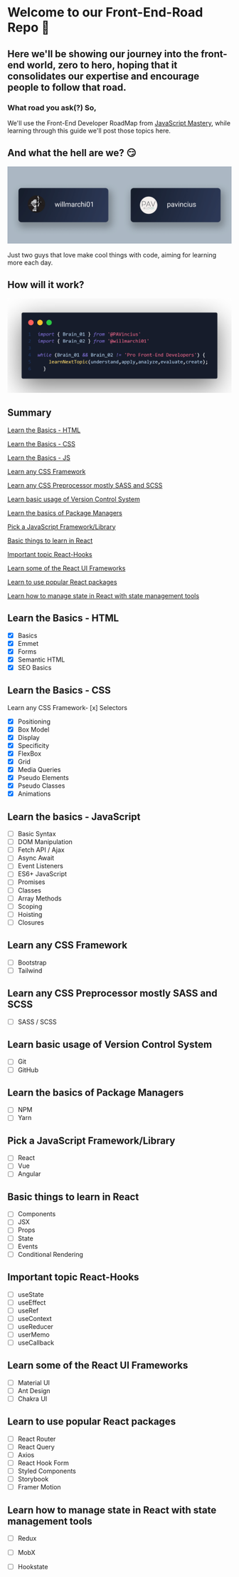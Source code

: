 # Welcome to our Front-End-Road Repo 🎉

## Here we'll be showing our journey into the front-end world, zero to hero, hoping that it consolidates our expertise and encourage people to follow that road.

### What road you ask(?) So,

We'll use the Front-End Developer RoadMap from  [JavaScript Mastery](https://taplink.cc/javascriptmastery), while learning through this guide we'll post those topics here.

## And what the hell are we? 😏

![profiles](https://github.com/PAVincius/Front-End-Road/blob/main/img/profiles.png)

Just two guys that love make cool things with code, aiming for learning more each day.

## How will it work?

![profiles](https://github.com/PAVincius/Front-End-Road/blob/main/img/process.png)

## Summary

[Learn the Basics - HTML](#Learn-the-Basics-HTML)

[Learn the Basics - CSS](#Learn-the-Basics-CSS)

[Learn the Basics - JS](#Learn-the-Basics-JS)

[Learn any CSS Framework](#Learn-any-CSS-Framework)

[Learn any CSS Preprocessor mostly SASS and SCSS](#Learn-any-CSS-Preprocessor-mostly-SASS-and-SCSS)

[Learn basic usage of Version Control System](#Learn-basic-usage-of-Version-Control-System)

[Learn the basics of Package Managers](#Learn-the-basics-of-Package-Managers)

[Pick a JavaScript Framework/Library](#Pick-a-JavaScript-Framework/Library)

[Basic things to learn in React](#Basic-things-to-learn-in-React)

[Important topic React-Hooks](#Important-topic-React-Hooks)

[Learn some of the React UI Frameworks](#Learn-some-of-the-React-UI-Frameworks)

[Learn to use popular React packages](#Learn-to-use-popular-React-packages)

[Learn how to manage state in React with state management tools](#Learn-how-to-manage-state-in-React-with-state-management-tools)



## Learn the Basics - HTML

- [x] Basics
- [X] Emmet
- [X] Forms 
- [X] Semantic HTML
- [X] SEO Basics

## Learn the Basics - CSS

Learn any CSS Framework- [x] Selectors
- [x] Positioning
- [x] Box Model
- [x] Display
- [x] Specificity
- [x] FlexBox
- [x] Grid
- [x] Media Queries
- [x] Pseudo Elements
- [x] Pseudo Classes
- [x] Animations

## Learn the basics - JavaScript

- [ ] Basic Syntax
- [ ] DOM Manipulation
- [ ] Fetch API / Ajax
- [ ] Async Await
- [ ] Event Listeners
- [ ] ES6+ JavaScript
- [ ] Promises
- [ ] Classes
- [ ] Array Methods
- [ ] Scoping
- [ ] Hoisting
- [ ] Closures

## Learn any CSS Framework

- [ ] Bootstrap
- [ ] Tailwind

## Learn any CSS Preprocessor mostly SASS and SCSS

- [ ] SASS / SCSS

## Learn basic usage of Version Control System

- [ ] Git
- [ ] GitHub

## Learn the basics of Package Managers
- [ ] NPM
- [ ] Yarn

## Pick a JavaScript Framework/Library

- [ ] React
- [ ] Vue
- [ ] Angular

## Basic things to learn in React

- [ ] Components
- [ ] JSX
- [ ] Props
- [ ] State
- [ ] Events
- [ ] Conditional Rendering

## Important topic React-Hooks

- [ ] useState
- [ ] useEffect
- [ ] useRef
- [ ] useContext
- [ ] useReducer
- [ ] userMemo
- [ ] useCallback

## Learn some of the React UI Frameworks

- [ ] Material UI
- [ ] Ant Design
- [ ] Chakra UI

## Learn to use popular React packages

- [ ] React Router
- [ ] React Query
- [ ] Axios
- [ ] React Hook Form
- [ ] Styled Components
- [ ] Storybook
- [ ] Framer Motion

## Learn how to manage state in React with state management tools

- [ ] Redux
- [ ] MobX
- [ ] Hookstate


